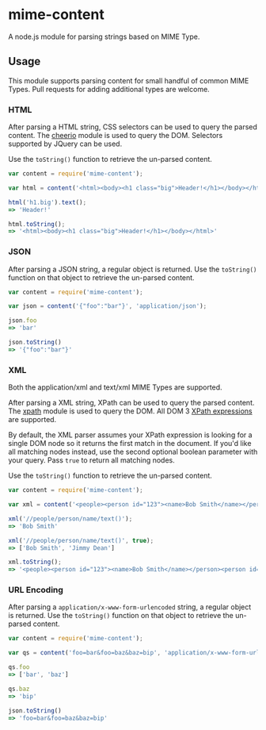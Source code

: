 # mime-content

A node.js module for parsing strings based on MIME Type.


## Usage

This module supports parsing content for small handful of common MIME Types. Pull requests for adding additional types
are welcome.


### HTML

After parsing a HTML string, CSS selectors can be used to query the parsed content. The [cheerio](https://github.com/MatthewMueller/cheerio) module
is used to query the DOM. Selectors supported by JQuery can be used.

Use the `toString()` function to retrieve the un-parsed content.

```javascript
var content = require('mime-content');

var html = content('<html><body><h1 class="big">Header!</h1></body></html>', 'text/html');

html('h1.big').text();
=> 'Header!'

html.toString();
=> '<html><body><h1 class="big">Header!</h1></body></html>'
```


### JSON

After parsing a JSON string, a regular object is returned. Use the `toString()` function on that object to retrieve
the un-parsed content.

```javascript
var content = require('mime-content');

var json = content('{"foo":"bar"}', 'application/json');

json.foo
=> 'bar'

json.toString()
=> '{"foo":"bar"}'
```


### XML

Both the application/xml and text/xml MIME Types are supported.

After parsing a XML string, XPath can be used to query the parsed content. The [xpath](https://github.com/goto100/xpath) module
is used to query the DOM. All DOM 3 [XPath expressions](http://www.w3.org/TR/xpath/#section-Expressions) are supported.

By default, the XML parser assumes your XPath expression is looking for a single DOM node so it returns the first match
in the document. If you'd like all matching nodes instead, use the second optional boolean parameter with your query. Pass
`true` to return all matching nodes.

Use the `toString()` function to retrieve the un-parsed content.

```javascript
var content = require('mime-content');

var xml = content('<people><person id="123"><name>Bob Smith</name></person><person id="456"><name>Jimmy Dean</name></person></people>', 'text/xml');

xml('//people/person/name/text()');
=> 'Bob Smith'

xml('//people/person/name/text()', true);
=> ['Bob Smith', 'Jimmy Dean']

xml.toString();
=> '<people><person id="123"><name>Bob Smith</name></person><person id="456"><name>Jimmy Dean</name></person></people>'
```


### URL Encoding

After parsing a `application/x-www-form-urlencoded` string, a regular object is returned. Use the `toString()` function
on that object to retrieve the un-parsed content.

```javascript
var content = require('mime-content');

var qs = content('foo=bar&foo=baz&baz=bip', 'application/x-www-form-urlencoded');

qs.foo
=> ['bar', 'baz']

qs.baz
=> 'bip'

json.toString()
=> 'foo=bar&foo=baz&baz=bip'
```
